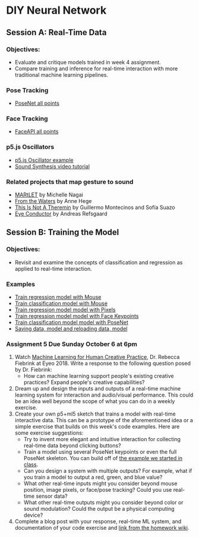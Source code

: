 # DIY Neural Network

## Session A: Real-Time Data

### Objectives:
* Evaluate and critique models trained in week 4 assignment.
* Compare training and inference for real-time interaction with more traditional machine learning pipelines.

### Pose Tracking
* [PoseNet all points](https://editor.p5js.org/ima_ml/sketches/ZZtfEKugW)

### Face Tracking
* [FaceAPI all points](https://editor.p5js.org/ima_ml/sketches/fCsz7tb6w)

### p5.js Oscillators
* [p5.js Oscillator example](https://editor.p5js.org/ima_ml/sketches/fSGClc_aK)
* [Sound Synthesis video tutorial](https://youtu.be/Bk8rLzzSink)

### Related projects that map gesture to sound
* [MARtLET](https://vimeo.com/19980514) by Michelle Nagai
* [From the Waters](https://www.youtube.com/watch?v=k6dwnr5RDow) by Anne Hege
* [This Is Not A Theremin](https://sofiaitp.wordpress.com/2018/12/04/this-is-not-a-theremin/) by Guillermo Montecinos and Sofía Suazo
* [Eye Conductor](https://andreasrefsgaard.dk/project/eye-conductor/) by Andreas Refsgaard

## Session B: Training the Model

### Objectives:
* Revisit and examine the concepts of classification and regression as applied to real-time interaction.

### Examples
* [Train regression model with Mouse](https://editor.p5js.org/ima_ml/sketches/eW8o-mYJf)
* [Train classification model with Mouse](https://editor.p5js.org/ima_ml/sketches/2tpjAh8e1)
* [Train regression model model with Pixels](https://editor.p5js.org/ima_ml/sketches/EMDiQlIhV)
* [Train regression model model with Face Keypoints](https://editor.p5js.org/ima_ml/sketches/US3ZX6zCD)
* [Train classification model model with PoseNet](https://editor.p5js.org/ima_ml/sketches/P7CzYE_Tb)
* [Saving data, model and reloading data, model](https://editor.p5js.org/ima_ml/sketches/Etmls1Eq-)

### Assignment 5 Due Sunday October 6 at 6pm
1. Watch [Machine Learning for Human Creative Practice](https://vimeo.com/287094397), Dr. Rebecca Fiebrink at Eyeo 2018. Write a response to the following question posed by Dr. Fiebrink:
    * How can machine learning support people's existing creative practices? Expand people's creative capabilities?
2. Dream up and design the inputs and outputs of a real-time machine learning system for interaction and audio/visual performance. This could be an idea well beyond the scope of what you can do in a weekly exercise.
3. Create your own p5+ml5 sketch that trains a model with real-time interactive data. This can be a prototype of the aforementioned idea or a simple exercise that builds on this week's code examples. Here are some exercise suggestions:
    * Try to invent more elegant and intuitive interaction for collecting real-time data beyond clicking buttons?
    * Train a model using several PoseNet keypoints or even the full PoseNet skeleton. You can build off of [the example we started in class](https://editor.p5js.org/ima_ml/sketches/ED-8eBe3F).
    * Can you design a system with multiple outputs? For example, what if you train a model to output a red, green, and blue value?
    * What other real-time inputs might you consider beyond mouse position, image pixels, or face/pose tracking? Could you use real-time sensor data?
    * What other real-time outputs might you consider beyond color or sound modulation? Could the output be a physical computing device?
4. Complete a blog post with your response, real-time ML system, and documentation of your code exercise and [link from the homework wiki](https://github.com/ml5js/Intro-ML-Arts-IMA/wiki/Assignment-5).
